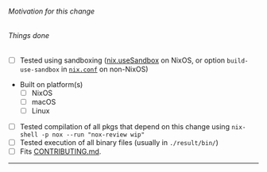 ###### Motivation for this change


###### Things done

- [ ] Tested using sandboxing
  ([nix.useSandbox](http://nixos.org/nixos/manual/options.html#opt-nix.useSandbox) on NixOS,
    or option `build-use-sandbox` in [`nix.conf`](http://nixos.org/nix/manual/#sec-conf-file)
    on non-NixOS)
- Built on platform(s)
   - [ ] NixOS
   - [ ] macOS
   - [ ] Linux
- [ ] Tested compilation of all pkgs that depend on this change using `nix-shell -p nox --run "nox-review wip"`
- [ ] Tested execution of all binary files (usually in `./result/bin/`)
- [ ] Fits [CONTRIBUTING.md](https://github.com/NixOS/nixpkgs/blob/master/.github/CONTRIBUTING.md).

---


